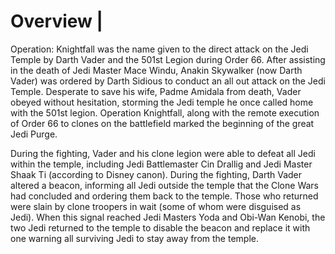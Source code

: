 # Overview |

Operation: Knightfall was the name given to the direct attack on the Jedi Temple by Darth Vader and the 501st Legion during Order 66.
After assisting in the death of Jedi Master Mace Windu, Anakin Skywalker (now Darth Vader) was ordered by Darth Sidious to conduct an all out attack on the Jedi Temple.
Desperate to save his wife, Padme Amidala from death, Vader obeyed without hesitation, storming the Jedi temple he once called home with the 501st legion.
Operation Knightfall, along with the remote execution of Order 66 to clones on the battlefield marked the beginning of the great Jedi Purge.

During the fighting, Vader and his clone legion were able to defeat all Jedi within the temple, including Jedi Battlemaster Cin Drallig and Jedi Master Shaak Ti (according to Disney canon).
During the fighting, Darth Vader altered a beacon, informing all Jedi outside the temple that the Clone Wars had concluded and ordering them back to the temple.
Those who returned were slain by clone troopers in wait (some of whom were disguised as Jedi).
When this signal reached Jedi Masters Yoda and Obi-Wan Kenobi, the two Jedi returned to the temple to disable the beacon and replace it with one warning all surviving Jedi to stay away from the temple.
